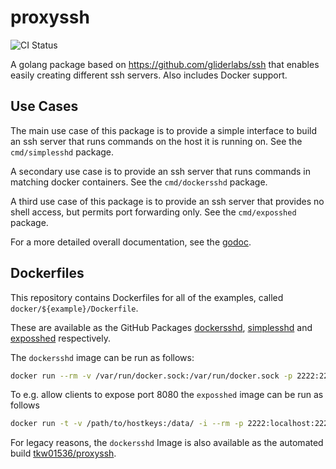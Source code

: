 # proxyssh

![CI Status](https://github.com/tkw1536/proxyssh/workflows/CI/badge.svg)


A golang package based on https://github.com/gliderlabs/ssh that enables easily creating different ssh servers. 
Also includes Docker support. 

## Use Cases

The main use case of this package is to provide a simple interface to build an ssh server that runs commands on the host it is running on. 
See the `cmd/simplesshd` package. 

A secondary use case is to provide an ssh server that runs commands in matching docker containers. 
See the `cmd/dockersshd` package. 

A third use case of this package is to provide an ssh server that provides no shell access, but permits port forwarding only. 
See the `cmd/exposshed` package.

For a more detailed overall documentation, see the [godoc](https://pkg.go.dev/github.com/tkw1536/proxyssh). 

## Dockerfiles

This repository contains Dockerfiles for all of the examples, called `docker/${example}/Dockerfile`. 

These are available as the GitHub Packages [dockersshd](https://github.com/users/tkw1536/packages/container/package/dockersshd), [simplesshd](https://github.com/users/tkw1536/packages/container/package/simplesshd) and [exposshed](https://github.com/users/tkw1536/packages/container/package/exposshed) respectively. 

The `dockersshd` image can be run as follows:

```bash
docker run --rm -v /var/run/docker.sock:/var/run/docker.sock -p 2222:2222 ghcr.io/tkw1536/dockersshd:latest
```

To e.g. allow clients to expose port 8080 the `exposshed` image can be run as follows

```bash
docker run -t -v /path/to/hostkeys:/data/ -i --rm -p 2222:localhost:2222 -p 8080:8080 ghcr.io/tkw1536/exposshed:latest -R 0.0.0.0:8080
```

For legacy reasons, the `dockersshd` Image is also available as the automated build [tkw01536/proxyssh](https://hub.docker.com/r/tkw01536/proxyssh). 
